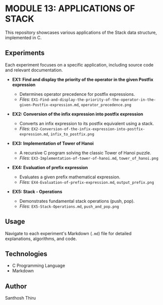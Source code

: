 # MODULE 13: APPLICATIONS OF STACK

This repository showcases various applications of the Stack data structure, implemented in C.

## Experiments

Each experiment focuses on a specific application, including source code and relevant documentation.

* **EX1: Find and display the priority of the operator in the given Postfix expression**
    * Determines operator precedence for postfix expressions.
    * *Files:* `EX1-Find-and-display-the-priority-of-the-operator-in-the-given-Postfix-expression.md`, `operator_precedence.png`

* **EX2: Conversion of the infix expression into postfix expression**
    * Converts an infix expression to its postfix equivalent using a stack.
    * *Files:* `EX2-Conversion-of-the-infix-expression-into-postfix-expression.md`, `infix_to_postfix.png`

* **EX3: Implementation of Tower of Hanoi**
    * A recursive C program solving the classic Tower of Hanoi puzzle.
    * *Files:* `EX3-Implementation-of-tower-of-hanoi.md`, `tower_of_hanoi.png`

* **EX4: Evaluation of prefix expression**
    * Evaluates a given prefix mathematical expression.
    * *Files:* `EX4-Evaluation-of-prefix-expression.md`, `output_prefix.png`

* **EX5: Stack - Operations**
    * Demonstrates fundamental stack operations (push, pop).
    * *Files:* `EX5-Stack-Operations.md`, `push_and_pop.png`

## Usage

Navigate to each experiment's Markdown (`.md`) file for detailed explanations, algorithms, and code.

## Technologies

* C Programming Language
* Markdown

## Author

Santhosh Thiru
